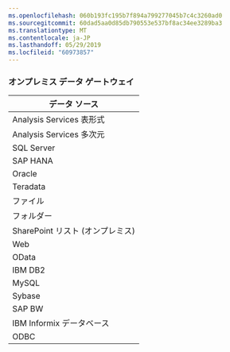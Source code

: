 ```yaml
---
ms.openlocfilehash: 060b193fc195b7f894a799277045b7c4c3260ad0
ms.sourcegitcommit: 60dad5aa0d85db790553e537bf8ac34ee3289ba3
ms.translationtype: MT
ms.contentlocale: ja-JP
ms.lasthandoff: 05/29/2019
ms.locfileid: "60973857"
---
```

### <a name="on-premises-data-gateway"></a>オンプレミス データ ゲートウェイ

| **データ ソース** |
| --- |
| Analysis Services 表形式 |
| Analysis Services 多次元 |
| SQL Server |
| SAP HANA |
| Oracle |
| Teradata |
| ファイル |
| フォルダー |
| SharePoint リスト (オンプレミス) |
| Web |
| OData |
| IBM DB2 |
| MySQL |
| Sybase |
| SAP BW |
| IBM Informix データベース |
| ODBC |

